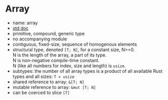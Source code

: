# Array

- name: array
- [std doc](https://doc.rust-lang.org/std/primitive.array.html)
- primitive, compound, generic type
- no accompanying module
- contiguous, fixed-size, sequence of homogenous elements
- structural type, denoted `[T; N]`, for a constant size, N>=0.  
  N is the length of the array, a part of its type.  
  N is non-negative compile-time constant.  
  N (like all numbers for index, size and length) is `usize`.
- subtypes: the number of all array types is a product of all available Rust types and all sizes: `T × usize`
- shared reference to array: `&[T; N]`
- mutable reference to array: `&mut [T; N]`
- can be coerced to slice `[T]`
